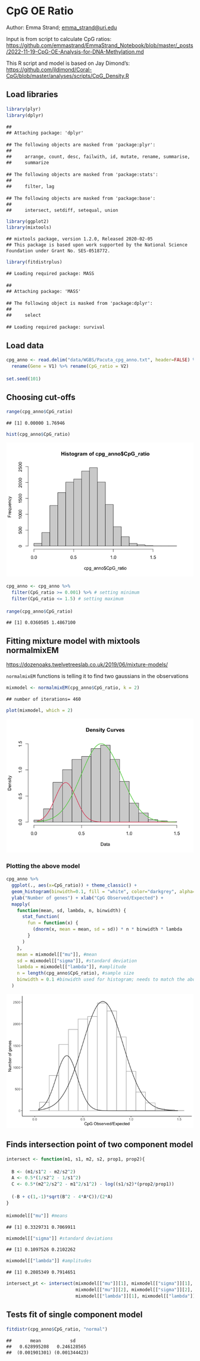 CpG OE Ratio
================
Author: Emma Strand; <emma_strand@uri.edu>

Input is from script to calculate CpG ratios:
<https://github.com/emmastrand/EmmaStrand_Notebook/blob/master/_posts/2022-11-19-CpG-OE-Analysis-for-DNA-Methylation.md>

This R script and model is based on Jay Dimond’s:
<https://github.com/jldimond/Coral-CpG/blob/master/analyses/scripts/CpG_Density.R>

## Load libraries

``` r
library(plyr)
library(dplyr)
```

    ## 
    ## Attaching package: 'dplyr'

    ## The following objects are masked from 'package:plyr':
    ## 
    ##     arrange, count, desc, failwith, id, mutate, rename, summarise,
    ##     summarize

    ## The following objects are masked from 'package:stats':
    ## 
    ##     filter, lag

    ## The following objects are masked from 'package:base':
    ## 
    ##     intersect, setdiff, setequal, union

``` r
library(ggplot2)
library(mixtools)
```

    ## mixtools package, version 1.2.0, Released 2020-02-05
    ## This package is based upon work supported by the National Science Foundation under Grant No. SES-0518772.

``` r
library(fitdistrplus)
```

    ## Loading required package: MASS

    ## 
    ## Attaching package: 'MASS'

    ## The following object is masked from 'package:dplyr':
    ## 
    ##     select

    ## Loading required package: survival

## Load data

``` r
cpg_anno <- read.delim("data/WGBS/Pacuta_cpg_anno.txt", header=FALSE) %>%
  rename(Gene = V1) %>% rename(CpG_ratio = V2)

set.seed(101)
```

## Choosing cut-offs

``` r
range(cpg_anno$CpG_ratio)
```

    ## [1] 0.00000 1.76946

``` r
hist(cpg_anno$CpG_ratio)
```

![](CpG_OE_files/figure-gfm/unnamed-chunk-3-1.png)<!-- -->

``` r
cpg_anno <- cpg_anno %>% 
  filter(CpG_ratio >= 0.001) %>% # setting minimum
  filter(CpG_ratio <= 1.5) # setting maximum 

range(cpg_anno$CpG_ratio)
```

    ## [1] 0.0360505 1.4867100

## Fitting mixture model with mixtools normalmixEM

<https://dozenoaks.twelvetreeslab.co.uk/2019/06/mixture-models/>

`normalmixEM` functions is telling it to find two gaussians in the
observations

``` r
mixmodel <- normalmixEM(cpg_anno$CpG_ratio, k = 2)
```

    ## number of iterations= 460

``` r
plot(mixmodel, which = 2)
```

![](CpG_OE_files/figure-gfm/unnamed-chunk-4-1.png)<!-- -->

### Plotting the above model

``` r
cpg_anno %>% 
  ggplot(., aes(x=CpG_ratio)) + theme_classic() + 
  geom_histogram(binwidth=0.1, fill = "white", color="darkgrey", alpha=0.9) + 
  ylab("Number of genes") + xlab("CpG Observed/Expected") +
  mapply(
    function(mean, sd, lambda, n, binwidth) {
      stat_function(
        fun = function(x) {
          (dnorm(x, mean = mean, sd = sd)) * n * binwidth * lambda
        }
      )
    },
    mean = mixmodel[["mu"]], #mean
    sd = mixmodel[["sigma"]], #standard deviation
    lambda = mixmodel[["lambda"]], #amplitude
    n = length(cpg_anno$CpG_ratio), #sample size
    binwidth = 0.1 #binwidth used for histogram; needs to match the above binwidth 
  )
```

![](CpG_OE_files/figure-gfm/unnamed-chunk-5-1.png)<!-- -->

## Finds intersection point of two component model

``` r
intersect <- function(m1, s1, m2, s2, prop1, prop2){
  
  B <- (m1/s1^2 - m2/s2^2)
  A <- 0.5*(1/s2^2 - 1/s1^2)
  C <- 0.5*(m2^2/s2^2 - m1^2/s1^2) - log((s1/s2)*(prop2/prop1))
  
  (-B + c(1,-1)*sqrt(B^2 - 4*A*C))/(2*A)
}

mixmodel[["mu"]] #means
```

    ## [1] 0.3329731 0.7069911

``` r
mixmodel[["sigma"]] #standard deviations
```

    ## [1] 0.1097526 0.2102262

``` r
mixmodel[["lambda"]] #amplitudes
```

    ## [1] 0.2085349 0.7914651

``` r
intersect_pt <- intersect(mixmodel[["mu"]][1], mixmodel[["sigma"]][1], 
                          mixmodel[["mu"]][2], mixmodel[["sigma"]][2], 
                          mixmodel[["lambda"]][1], mixmodel[["lambda"]][2])
```

## Tests fit of single component model

``` r
fitdistr(cpg_anno$CpG_ratio, "normal")
```

    ##       mean           sd     
    ##   0.628995208   0.246128565 
    ##  (0.001901301) (0.001344423)
